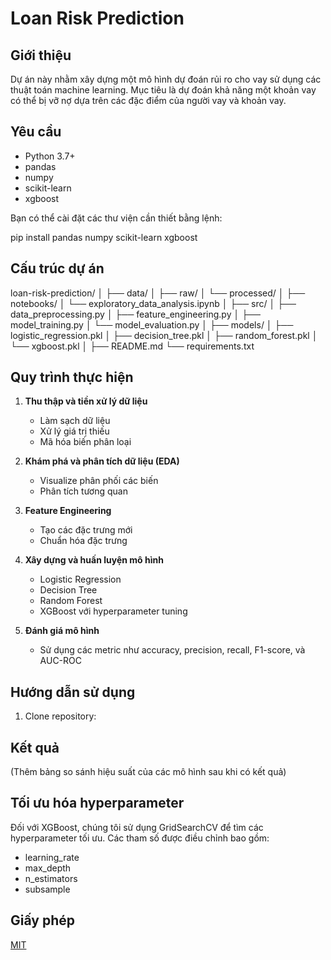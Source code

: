 # Loan Risk Prediction

## Giới thiệu
Dự án này nhằm xây dựng một mô hình dự đoán rủi ro cho vay sử dụng các thuật toán machine learning. Mục tiêu là dự đoán khả năng một khoản vay có thể bị vỡ nợ dựa trên các đặc điểm của người vay và khoản vay.

## Yêu cầu
- Python 3.7+
- pandas
- numpy
- scikit-learn
- xgboost

Bạn có thể cài đặt các thư viện cần thiết bằng lệnh:

pip install pandas numpy scikit-learn xgboost

## Cấu trúc dự án

loan-risk-prediction/
│
├── data/
│   ├── raw/
│   └── processed/
│
├── notebooks/
│   └── exploratory_data_analysis.ipynb
│
├── src/
│   ├── data_preprocessing.py
│   ├── feature_engineering.py
│   ├── model_training.py
│   └── model_evaluation.py
│
├── models/
│   ├── logistic_regression.pkl
│   ├── decision_tree.pkl
│   ├── random_forest.pkl
│   └── xgboost.pkl
│
├── README.md
└── requirements.txt

## Quy trình thực hiện

1. **Thu thập và tiền xử lý dữ liệu**
   - Làm sạch dữ liệu
   - Xử lý giá trị thiếu
   - Mã hóa biến phân loại

2. **Khám phá và phân tích dữ liệu (EDA)**
   - Visualize phân phối các biến
   - Phân tích tương quan

3. **Feature Engineering**
   - Tạo các đặc trưng mới
   - Chuẩn hóa đặc trưng

4. **Xây dựng và huấn luyện mô hình**
   - Logistic Regression
   - Decision Tree
   - Random Forest
   - XGBoost với hyperparameter tuning

5. **Đánh giá mô hình**
   - Sử dụng các metric như accuracy, precision, recall, F1-score, và AUC-ROC

## Hướng dẫn sử dụng

1. Clone repository:

## Kết quả
(Thêm bảng so sánh hiệu suất của các mô hình sau khi có kết quả)

## Tối ưu hóa hyperparameter
Đối với XGBoost, chúng tôi sử dụng GridSearchCV để tìm các hyperparameter tối ưu. Các tham số được điều chỉnh bao gồm:
- learning_rate
- max_depth
- n_estimators
- subsample


## Giấy phép
[MIT](https://choosealicense.com/licenses/mit/)
